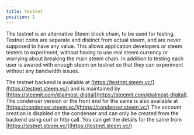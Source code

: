 ```yaml
---
title: testnet
position: 1
---
```


The testnet is an alternative Steem block chain, to be used for testing. Testnet coins are separate and distinct from actual steem, and are never supposed to have any value. This allows application developers or steem testers to experiment, without having to use real steem currency or worrying about breaking the main steem chain. In addition
to testing each user is awared with enough steem on testnet so that they can experiment without any bandwidth issues.

The testnet backend is available at [https://testnet.steem.vc/](https://testnet.steem.vc/) and is maintained by [https://steemit.com/@almost-digital](https://steemit.com/@almost-digital). The condenser version or the front end for the same is also available at [https://condenser.steem.vc/](https://condenser.steem.vc/) The account creation is disabled on the condenser and can only be created from the backend using curl or http call. You can get the details for the same from [https://testnet.steem.vc/](https://testnet.steem.vc/)
